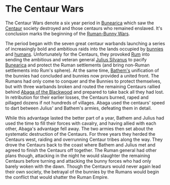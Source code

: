 # The Centaur Wars

The Centaur Wars denote a six year period in [Bunearica](../locations/bunearica.md) which saw the [Centaur](../races/centaurs.md) society destroyed and those centaurs who remained enslaved.
It's conclusion marks the beginning of the [Ruman-Bunny Wars]().

The period began with the seven great centaur warbands launching a series of increasingly bold and ambitious raids into the lands occupied by [bunnies](../races/bunnies.md) and [humans](../races/humans.md).
Unfortunately for the Centaurs, they provoked [Rum](../factions/rum.md) into sending the ambitious and veteran general [Julius Silvanus](../people/individuals/julius_silvanus.md) to pacify [Bunearica](../locations/bunearica.md) and protect the Ruman settlements
(and bring non-Ruman settlements into Rum's sphere). At the same time, [Bathem's](../people/individuals/bathem.md) unification of the bunnies had concluded and bunnies now provided a united front.
The Rumans had only come to conquer and the Bunnies to protect themselves, but with three warbands broken and routed the remaining Centaurs rallied behind
[Abaga of the Blackwood](../people/individuals/abaga.md) and prepared to take back all they had lost.
In retribution for their earlier losses, the Centaurs burned, raped and pillaged dozens if not hundreds of villages.
Abaga used the centaurs' speed to dart between Julius' and Bathem's armies, defeating them in detail.

While this advantage lasted the better part of a year, Bathem and Julius had used the time to fill their forces with cavalry,
and having allied with each other, Abaga's advantage fell away. The two armies then set about the systematic destruction of the Centaurs.
For three years they herded the Centaurs west, raiding and overrunning Centaur tribes along the way.
They drove the Centaurs back to the coast where Bathem and Julius met and agreed to finish the Centaurs off together.
The Ruman general had other plans though, attacking in the night he would slaughter the remaining Centaurs
before turning and attacking the bunny forces who had only barely woken with the dawn. Though the Centaurs would never again lead their own society,
the betrayal of the bunnies by the Rumans would begin the conflict that would shatter the Ruman Empire.